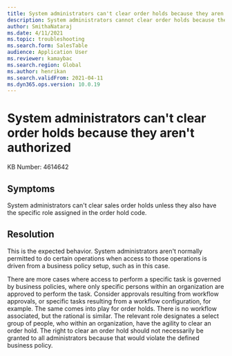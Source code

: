 ```yaml
---
title: System administrators can't clear order holds because they aren't authorized
description: System administrators cannot clear order holds because they are not authorized
author: SmithaNataraj
ms.date: 4/11/2021
ms.topic: troubleshooting
ms.search.form: SalesTable
audience: Application User
ms.reviewer: kamaybac
ms.search.region: Global
ms.author: henrikan
ms.search.validFrom: 2021-04-11
ms.dyn365.ops.version: 10.0.19
---
```


# System administrators can't clear order holds because they aren't authorized

KB Number: 4614642

## Symptoms

System administrators can't clear sales order holds unless they also have the specific role assigned in the order hold code.

## Resolution

This is the expected behavior. System administrators aren't normally permitted to do certain operations when access to those operations is driven from a business policy setup, such as in this case.

There are more cases where access to perform a specific task is governed by business policies, where only specific persons within an organization are approved to perform the task. Consider approvals resulting from workflow approvals, or specific tasks resulting from a workflow configuration, for example. The same comes into play for order holds. There is no workflow associated, but the rational is similar. The relevant role designates a select group of people, who within an organization, have the agility to clear an order hold. The right to clear an order hold should not necessarily be granted to all administrators because that would violate the defined business policy.
